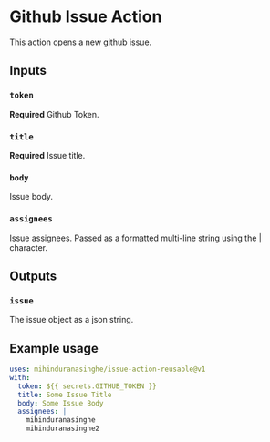 # Github Issue Action

This action opens a new github issue.

## Inputs

### `token`

**Required** Github Token.

### `title`

**Required** Issue title.

### `body`

Issue body.

### `assignees`

Issue assignees. Passed as a formatted multi-line string using the | character.

## Outputs

### `issue`

The issue object as a json string.

## Example usage

```yaml
uses: mihinduranasinghe/issue-action-reusable@v1
with:
  token: ${{ secrets.GITHUB_TOKEN }}
  title: Some Issue Title
  body: Some Issue Body
  assignees: |
    mihinduranasinghe
    mihinduranasinghe2
```
